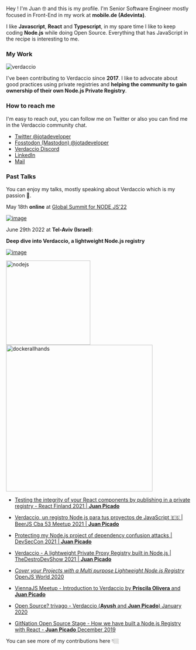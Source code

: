 
Hey ! I'm Juan 🤓 and this is my profile. I'm Senior Software Engineer mostly focused in Front-End in my work at **mobile.de (Adevinta)**. 

I like **Javascript**, **React** and **Typescript**, in my spare time I like to keep coding **Node.js** while doing Open Source. Everything that has JavaScript in the recipe is interesting to me.

###  My Work

![verdaccio](https://cdn.verdaccio.dev/readme/verdaccio@2x.png)

I've been contributing to Verdaccio since **2017**.  I like to advocate about good practices using private registries and **helping the community to gain ownership of their own Node.js Private Registry**.

### How to reach me

I'm easy to reach out, you can follow me on Twitter or also you can find me in the Verdaccio community chat. 

- [Twitter @jotadeveloper](https://twitter.com/jotadeveloper)
- [Fosstodon (Mastodon) @jotadeveloper](https://fosstodon.org/@jotadeveloper) 
- [Verdaccio Discord](https://discord.gg/7qWJxBf)
- [LinkedIn](https://www.linkedin.com/in/jotadeveloper/)
- [Mail](mailto:jotadeveloper@gmail.com)

### Past Talks

You can enjoy my talks, mostly speaking about Verdaccio which is my passion 🥰.

May 18th **online** at [Global Summit for NODE JS'22](https://events.geekle.us/nodejs/)

[![image](https://user-images.githubusercontent.com/558752/167006223-c7ab120a-4022-4abf-97f7-77fea56478f1.png)](https://geekle.us/schedule/nodejs)


June 29th 2022 at **Tel-Aviv (Israel)**:

**Deep dive into Verdaccio, a lightweight Node.js registry**

[![image](https://user-images.githubusercontent.com/558752/167004978-5266f5fa-1215-4767-913d-954a664e44d6.png)](https://youtu.be/qRMucS3i3kQ)


<div>
<a href="https://portal.gitnation.org/contents/five-ways-of-taking-advantage-of-verdaccio-your-private-and-proxy-nodejs-registry">
   <img src="https://cdn.verdaccio.dev/readme/nodejscongress2022.jpg" alt="nodejs" width="230"/>
</a>
<a href="https://www.youtube.com/watch?v=zRI0skF1f8I">
   <img src="https://cdn.verdaccio.dev/readme/docker-all-hands-jpicado-talk.jpg" alt="dockerallhands" width="400"/>
</a>
</div> 

* [Testing the integrity of your React components by publishing in a private registry - React Finland 2021 | **Juan Picado**](https://www.youtube.com/watch?v=bRKZbrlQqLY&t=16s&ab_channel=ReactFinland)
* [Verdaccio, un registro Node.js para tus proyectos de JavaScript 🇪🇸 | BeerJS Cba 53 Meetup 2021 | **Juan Picado**](https://www.youtube.com/watch?v=6SyjqBmS49Y)

* [Protecting my Node.js project of dependency confusion attacks | DevSecCon 2021 | **Juan Picado**](https://www.youtube.com/watch?v=qTRADSp3Hpo&ab_channel=DevSecCon-)
* [Verdaccio - A lightweight Private Proxy Registry built in Node.js | TheDestroDevShow 2021 | **Juan Picado**](https://www.youtube.com/watch?v=P_hxy7W-IL4&t=1003s&ab_channel=TheDestroDevShow)
* [ *Cover your Projects with a Multi purpose Lightweight Node.js Registry* OpenJS World 2020](https://www.youtube.com/watch?v=oVCjDWeehAQ)
* [ViennaJS Meetup - Introduction to Verdaccio by **Priscila Olivera** and **Juan Picado**](https://www.youtube.com/watch?v=hDIFKzmoCa)
* [Open Source? trivago - Verdaccio (**Ayush** and **Juan Picado**) January 2020](https://www.youtube.com/watch?v=A5CWxJC9xzc)
* [GitNation Open Source Stage - How we have built a Node.js Registry with React - **Juan Picado** December 2019](https://www.youtube.com/watch?v=gpjC8Qp9B9A)

You can see more of my contributions here 👇🏼
